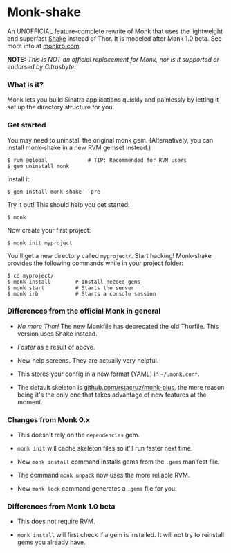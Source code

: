 Monk-shake
==========

An UNOFFICIAL feature-complete rewrite of Monk that uses the
lightweight and superfast [Shake](http://github.com/rstacruz/shake)
instead of Thor. It is modeled after Monk 1.0 beta. See more info
at [monkrb.com](http://www.morkrb.com).

**NOTE:** *This is NOT an official replacement for Monk, nor is it
supported or endorsed by Citrusbyte.*

### What is it?

Monk lets you build Sinatra applications quickly and painlessly by letting it
set up the directory structure for you.

### Get started

You may need to uninstall the original monk gem. (Alternatively, you can
install monk-shake in a new RVM gemset instead.)

    $ rvm @global             # TIP: Recommended for RVM users
    $ gem uninstall monk

Install it:

    $ gem install monk-shake --pre

Try it out! This should help you get started:

    $ monk

Now create your first project:

    $ monk init myproject

You'll get a new directory called `myproject/`. Start hacking!
Monk-shake provides the following commands while in your
project folder:

    $ cd myproject/
    $ monk install        # Install needed gems
    $ monk start          # Starts the server
    $ monk irb            # Starts a console session

### Differences from the official Monk in general

 * *No more Thor!* The new Monkfile has deprecated the old Thorfile.
   This version uses Shake instead.

 * *Faster* as a result of above.

 * New help screens. They are actually very helpful.

 * This stores your config in a new format (YAML) in `~/.monk.conf`.

 * The default skeleton is [github.com/rstacruz/monk-plus](https://github.com/rstacruz/monk-plus),
   the mere reason being it's the only one that takes advantage of new
   features at the moment.

### Changes from Monk 0.x

 * This doesn't rely on the `dependencies` gem.

 * `monk init` will cache skeleton files so it'll run faster next time.

 * New `monk install` command installs gems from the `.gems` manifest file.

 * The command `monk unpack` now uses the more reliable RVM.

 * New `monk lock` command generates a `.gems` file for you.

### Differences from Monk 1.0 beta

 * This does not require RVM.

 * `monk install` will first check if a gem is installed. It will not
   try to reinstall gems you already have.

